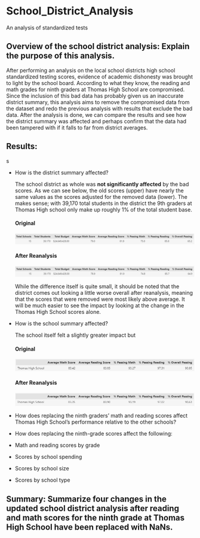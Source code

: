 # School_District_Analysis
An analysis of standardized tests

## Overview of the school district analysis: Explain the purpose of this analysis.

After performing an analysis on the local school districts high school standardized testing scores, evidence of academic dishonesty was brought to light by the school board. According to what they know, the reading and math grades for ninth graders at Thomas High School are compromised. Since the inclusion of this bad data has probably given us an inaccurate district summary, this analysis aims to remove the compromised data from the dataset and redo the previous analysis with results that exclude the bad data. After the analysis is done, we can compare the results and see how the district summary was affected and perhaps confirm that the data had been tampered with if it falls to far from district averages.



## Results: 

s

* How is the district summary affected?

    The school district as whole was **not significantly affected** by the bad scores. As we can see below, the old scores (upper) have nearly the same values as the scores adjusted for the removed data (lower). The makes sense; with 39,170 total students in the district the 9th graders at Thomas High school only make up roughly 1% of the total student base.

    #### **Original** 
    ![district_summary_old](Resources/district_summary_old.png)

    #### **After Reanalysis**
    ![district_summary_new](Resources/district_summary_new.png)

    While the difference itself is quite small, it should be noted that the district comes out looking a little worse overall after reanalysis, meaning that the scores that were removed were most likely above average. It will be much easier to see the impact by looking at the change in the Thomas High School scores alone.

* How is the school summary affected?

    The school itself felt a slightly greater impact but 

    #### **Original** 
    ![ths_summary_old](Resources/ths_summary_old.png)

    #### **After Reanalysis**
    ![ths_summary_new](Resources/ths_summary_new.png)

* How does replacing the ninth graders’ math and reading scores affect Thomas High School’s performance relative to the other schools?
* How does replacing the ninth-grade scores affect the following:
* Math and reading scores by grade
* Scores by school spending
* Scores by school size
* Scores by school type

## Summary: Summarize four changes in the updated school district analysis after reading and math scores for the ninth grade at Thomas High School have been replaced with NaNs.
